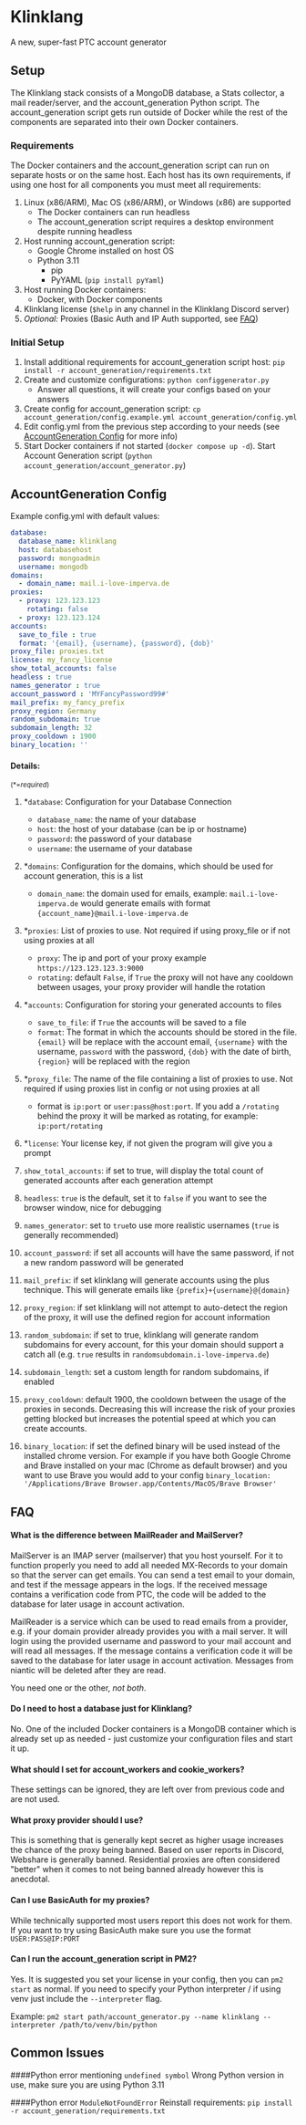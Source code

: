 
# Klinklang

A new, super-fast PTC account generator


## Setup
The Klinklang stack consists of a MongoDB database, a Stats collector, a mail reader/server, and the account_generation Python script. The account_generation script gets run outside of Docker while the rest of the components are separated into their own Docker containers.

### Requirements
The Docker containers and the account_generation script can run on separate hosts or on the same host. Each host has its own requirements, if using one host for all components you must meet all requirements:
1. Linux (x86/ARM), Mac OS (x86/ARM), or Windows (x86) are supported
   - The Docker containers can run headless
   - The account_generation script requires a desktop environment despite running headless
2. Host running account_generation script:
   - Google Chrome installed on host OS
   - Python 3.11
     - pip
     - PyYAML (`pip install pyYaml`)
3. Host running Docker containers:
   - Docker, with Docker components
4. Klinklang license (`$help` in any channel in the Klinklang Discord server)
5. *Optional:* Proxies (Basic Auth and IP Auth supported, see [FAQ](#can-i-use-basicauth-for-my-proxies))

### Initial Setup
1. Install additional requirements for account_generation script host: `pip install -r account_generation/requirements.txt`
2. Create and customize configurations: `python configgenerator.py`
   - Answer all questions, it will create your configs based on your answers
3. Create config for account_generation script: `cp account_generation/config.example.yml account_generation/config.yml`
4. Edit config.yml from the previous step according to your needs (see [AccountGeneration Config](#accountgeneration-config) for more info)
5. Start Docker containers if not started (`docker compose up -d`). Start Account Generation script (`python account_generation/account_generator.py`)

## AccountGeneration Config
Example config.yml with default values:
```yaml
database:
  database_name: klinklang
  host: databasehost
  password: mongoadmin
  username: mongodb
domains:
  - domain_name: mail.i-love-imperva.de
proxies:
  - proxy: 123.123.123
    rotating: false
  - proxy: 123.123.124
accounts:
  save_to_file : true
  format: '{email}, {username}, {password}, {dob}'
proxy_file: proxies.txt
license: my_fancy_license
show_total_accounts: false
headless : true
names_generator : true
account_password : 'MYFancyPassword99#'
mail_prefix: my_fancy_prefix
proxy_region: Germany
random_subdomain: true
subdomain_length: 32
proxy_cooldown : 1900
binary_location: ''
```
#### Details: 
<sup>(*=*required*)</sup>

1. *`database`: Configuration for your Database Connection
   - `database_name`: the name of your database
   - `host`: the host of your database (can be ip or hostname)
   - `password`: the password of your database
   - `username`: the username of your database

2. *`domains`: Configuration for the domains, which should be used for account generation, this is a list
   - `domain_name`: the domain used for emails, example: `mail.i-love-imperva.de` would generate emails with format `{account_name}@mail.i-love-imperva.de`

3. *`proxies`: List of proxies to use. Not required if using proxy_file or if not using proxies at all
   - `proxy`: The ip and port of your proxy example `https://123.123.123.3:9000`
   - `rotating`: default `False`, if `True` the proxy will not have any cooldown between usages, your proxy provider will handle the rotation

4. *`accounts`: Configuration for storing your generated accounts to files
   - `save_to_file`: if `True` the accounts will be saved to a file
   - `format`: The format in which the accounts should be stored in the file. `{email}` will be replace with the account email, `{username}` with the username, `password` with the password, `{dob}` with the date of birth, `{region}` will be replaced with the region

5. *`proxy_file`: The name of the file containing a list of proxies to use. Not required if using proxies list in config or not using proxies at all
   - format is `ip:port` or `user:pass@host:port`. If you add a `/rotating` behind the proxy it will be marked as rotating, for example: `ip:port/rotating`

6. *`license`: Your license key, if not given the program will give you a prompt

7. `show_total_accounts`: if set to true, will display the total count of generated accounts after each generation attempt

8. `headless`: `true` is the default, set it to `false` if you want to see the browser window, nice for debugging

9. `names_generator`: set to `true`to use more realistic usernames (`true` is generally recommended)

10. `account_password`: if set all accounts will have the same password, if not a new random password will be generated

11. `mail_prefix`: if set klinklang will generate accounts using the plus technique. This will generate emails like `{prefix}+{username}@{domain}`

12. `proxy_region`: if set klinklang will not attempt to auto-detect the region of the proxy, it will use the defined region for account information

13. `random_subdomain`: if set to true, klinklang will generate random subdomains for every account, for this your domain should support a catch all (e.g. `true` results in `randomsubdomain.i-love-imperva.de`)

14. `subdomain_length`: set a custom length for random subdomains, if enabled

15. `proxy_cooldown`: default 1900, the cooldown between the usage of the proxies in seconds. Decreasing this will increase the risk of your proxies getting blocked but increases the potential speed at which you can create accounts.

16. `binary_location`: if set the defined binary will be used instead of the installed chrome version. For example if you have both Google Chrome and Brave installed on your mac (Chrome as default browser) and you want to use Brave you would add to your config `binary_location: '/Applications/Brave Browser.app/Contents/MacOS/Brave Browser'`

## FAQ

#### What is the difference between MailReader and MailServer?
MailServer is an IMAP server (mailserver) that you host yourself. For it to function properly you need to add all needed MX-Records to your domain so that the server can get emails. You can send a test email to your domain, and test if the message appears in the logs. If the received message contains a verification code from PTC, the code will be added to the database for later usage in account activation.

MailReader is a service which can be used to read emails from a provider, e.g. if your domain provider already provides you with a mail server. It will login using the provided username and password to your mail account and will read all messages. If the message contains a verification code it will be saved to the database for later usage in account activation. Messages from niantic will be deleted after they are read.

You need one or the other, *not both*.

#### Do I need to host a database just for Klinklang?
No. One of the included Docker containers is a MongoDB container which is already set up as needed - just customize your configuration files and start it up.

#### What should I set for account_workers and cookie_workers?
These settings can be ignored, they are left over from previous code and are not used. 

#### What proxy provider should I use?
This is something that is generally kept secret as higher usage increases the chance of the proxy being banned. Based on user reports in Discord, Webshare is generally banned. Residential proxies are often considered "better" when it comes to not being banned already however this is anecdotal.

#### Can I use BasicAuth for my proxies?
While technically supported most users report this does not work for them. If you want to try using BasicAuth make sure you use the format `USER:PASS@IP:PORT`

#### Can I run the account_generation script in PM2?
Yes. It is suggested you set your license in your config, then you can `pm2 start` as normal. If you need to specify your Python interpreter / if using venv just include the `--interpreter` flag.

Example: `pm2 start path/account_generator.py --name klinklang --interpreter /path/to/venv/bin/python`


## Common Issues

####Python error mentioning `undefined symbol`
Wrong Python version in use, make sure you are using Python 3.11

####Python error `ModuleNotFoundError`
Reinstall requirements: `pip install -r account_generation/requirements.txt`

